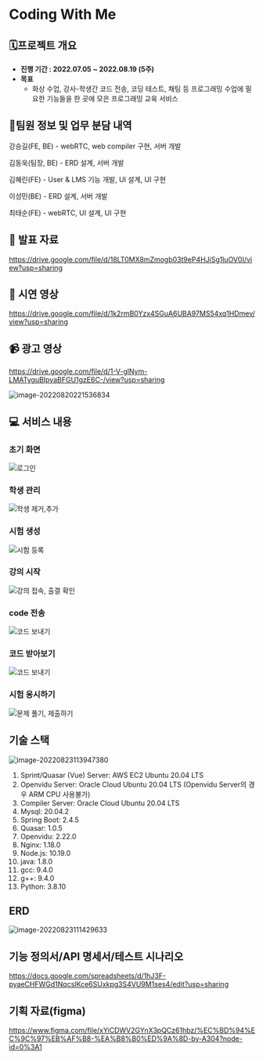 # Coding With Me

## 🗓️프로젝트 개요

- **진행 기간 : 2022.07.05 ~ 2022.08.19 (5주)**
- **목표**
  - 화상 수업, 강사-학생간 코드 전송, 코딩 테스트, 채팅 등 프로그래밍 수업에 필요한 기능들을 한 곳에 모은 프로그래밍 교육 서비스



## 👯팀원 정보 및 업무 분담 내역

강승길(FE, BE) - webRTC, web compiler 구현, 서버 개발

김동욱(팀장, BE) - ERD 설계, 서버 개발

김혜린(FE) - User & LMS 기능 개발, UI 설계, UI 구현

이성민(BE) - ERD 설계, 서버 개발

최태순(FE) - webRTC, UI 설계, UI 구현



## :paperclip: 발표 자료

https://drive.google.com/file/d/18LT0MX8mZmogb03t9eP4HJiSg1luOV0I/view?usp=sharing



## :information_desk_person: 시연 영상

https://drive.google.com/file/d/1k2rmB0Yzx4SGuA6UBA97MS54xq1HDmev/view?usp=sharing



## :video_camera: 광고 영상

https://drive.google.com/file/d/1-V-glNym-LMATyguBIpyaBFGU1gzE6C-/view?usp=sharing

![image-20220820221536834](README.assets/image-20220820221536834.png)



## :computer: 서비스 내용

### 초기 화면

![로그인](README.assets/%EB%A1%9C%EA%B7%B8%EC%9D%B8.gif)



### 학생 관리

![학생 제거,추가](README.assets/%ED%95%99%EC%83%9D%20%EC%A0%9C%EA%B1%B0,%EC%B6%94%EA%B0%80.gif)



### 시험 생성

![시험 등록](README.assets/%EC%8B%9C%ED%97%98%20%EB%93%B1%EB%A1%9D.gif)



### 강의 시작

![강의 접속, 출결 확인](README.assets/%EA%B0%95%EC%9D%98%20%EC%A0%91%EC%86%8D,%20%EC%B6%9C%EA%B2%B0%20%ED%99%95%EC%9D%B8.gif)



### code 전송

![코드 보내기](README.assets/%EC%BD%94%EB%93%9C%20%EB%B3%B4%EB%82%B4%EA%B8%B0.gif)



### 코드 받아보기

![코드 보내기](README.assets/%EC%BD%94%EB%93%9C%20%EB%B3%B4%EB%82%B4%EA%B8%B0-16612210305399.gif)



### 시험 응시하기

![문제 풀기, 제출하기](README.assets/%EB%AC%B8%EC%A0%9C%20%ED%92%80%EA%B8%B0,%20%EC%A0%9C%EC%B6%9C%ED%95%98%EA%B8%B0.gif)



## 기술 스택

![image-20220823113947380](README.assets/image-20220823113947380.png)

1. Sprint/Quasar (Vue) Server: AWS EC2 Ubuntu 20.04 LTS
2. Openvidu Server: Oracle Cloud Ubuntu 20.04 LTS (Openvidu Server의 경우 ARM CPU 사용불가)
3. Compiler Server: Oracle Cloud Ubuntu 20.04 LTS
4. Mysql: 20.04.2
5. Spring Boot: 2.4.5
6. Quasar: 1.0.5
7. Openvidu: 2.22.0
8. Nginx: 1.18.0
9. Node.js: 10.19.0
10. java: 1.8.0
11. gcc: 9.4.0
12. g++: 9.4.0
13. Python: 3.8.10



## ERD

![image-20220823111429633](README.assets/image-20220823111429633.png)



## 기능 정의서/API 명세서/테스트 시나리오

https://docs.google.com/spreadsheets/d/1hJ3F-pyaeCHFWGd1NqcsIKce6SUxkpg3S4VU9M1ses4/edit?usp=sharing



## 기획 자료(figma)

https://www.figma.com/file/xYiCDWV2GYnX3pQCz61hbz/%EC%BD%94%EC%9C%97%EB%AF%B8-%EA%B8%B0%ED%9A%8D-by-A304?node-id=0%3A1
